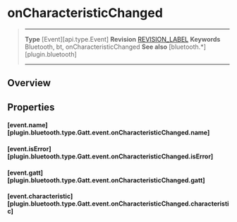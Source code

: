 # onCharacteristicChanged

> --------------------- ------------------------------------------------------------------------------------------
> __Type__              [Event][api.type.Event]
> __Revision__          [REVISION_LABEL](REVISION_URL)
> __Keywords__          Bluetooth, bt, onCharacteristicChanged
> __See also__          [bluetooth.*][plugin.bluetooth]
> --------------------- ------------------------------------------------------------------------------------------

## Overview

## Properties

#### [event.name][plugin.bluetooth.type.Gatt.event.onCharacteristicChanged.name]

#### [event.isError][plugin.bluetooth.type.Gatt.event.onCharacteristicChanged.isError]

#### [event.gatt][plugin.bluetooth.type.Gatt.event.onCharacteristicChanged.gatt]

#### [event.characteristic][plugin.bluetooth.type.Gatt.event.onCharacteristicChanged.characteristic]